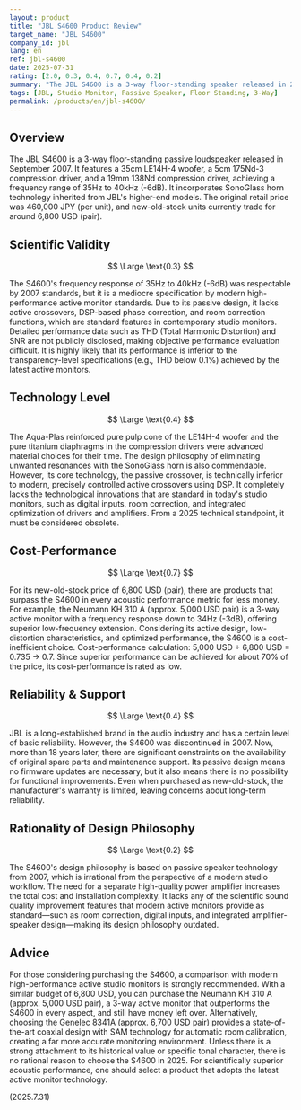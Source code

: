 ```yaml
---
layout: product
title: "JBL S4600 Product Review"
target_name: "JBL S4600"
company_id: jbl
lang: en
ref: jbl-s4600
date: 2025-07-31
rating: [2.0, 0.3, 0.4, 0.7, 0.4, 0.2]
summary: "The JBL S4600 is a 3-way floor-standing speaker released in 2007, but it is technologically outdated compared to modern high-performance active monitors, especially in terms of functionality and rationality of design philosophy."
tags: [JBL, Studio Monitor, Passive Speaker, Floor Standing, 3-Way]
permalink: /products/en/jbl-s4600/
---
```


## Overview

The JBL S4600 is a 3-way floor-standing passive loudspeaker released in September 2007. It features a 35cm LE14H-4 woofer, a 5cm 175Nd-3 compression driver, and a 19mm 138Nd compression driver, achieving a frequency range of 35Hz to 40kHz (-6dB). It incorporates SonoGlass horn technology inherited from JBL's higher-end models. The original retail price was 460,000 JPY (per unit), and new-old-stock units currently trade for around 6,800 USD (pair).

## Scientific Validity

$$ \Large \text{0.3} $$

The S4600's frequency response of 35Hz to 40kHz (-6dB) was respectable by 2007 standards, but it is a mediocre specification by modern high-performance active monitor standards. Due to its passive design, it lacks active crossovers, DSP-based phase correction, and room correction functions, which are standard features in contemporary studio monitors. Detailed performance data such as THD (Total Harmonic Distortion) and SNR are not publicly disclosed, making objective performance evaluation difficult. It is highly likely that its performance is inferior to the transparency-level specifications (e.g., THD below 0.1%) achieved by the latest active monitors.

## Technology Level

$$ \Large \text{0.4} $$

The Aqua-Plas reinforced pure pulp cone of the LE14H-4 woofer and the pure titanium diaphragms in the compression drivers were advanced material choices for their time. The design philosophy of eliminating unwanted resonances with the SonoGlass horn is also commendable. However, its core technology, the passive crossover, is technically inferior to modern, precisely controlled active crossovers using DSP. It completely lacks the technological innovations that are standard in today's studio monitors, such as digital inputs, room correction, and integrated optimization of drivers and amplifiers. From a 2025 technical standpoint, it must be considered obsolete.

## Cost-Performance

$$ \Large \text{0.7} $$

For its new-old-stock price of 6,800 USD (pair), there are products that surpass the S4600 in every acoustic performance metric for less money. For example, the Neumann KH 310 A (approx. 5,000 USD pair) is a 3-way active monitor with a frequency response down to 34Hz (-3dB), offering superior low-frequency extension. Considering its active design, low-distortion characteristics, and optimized performance, the S4600 is a cost-inefficient choice. Cost-performance calculation: 5,000 USD ÷ 6,800 USD = 0.735 → 0.7. Since superior performance can be achieved for about 70% of the price, its cost-performance is rated as low.

## Reliability & Support

$$ \Large \text{0.4} $$

JBL is a long-established brand in the audio industry and has a certain level of basic reliability. However, the S4600 was discontinued in 2007. Now, more than 18 years later, there are significant constraints on the availability of original spare parts and maintenance support. Its passive design means no firmware updates are necessary, but it also means there is no possibility for functional improvements. Even when purchased as new-old-stock, the manufacturer's warranty is limited, leaving concerns about long-term reliability.

## Rationality of Design Philosophy

$$ \Large \text{0.2} $$

The S4600's design philosophy is based on passive speaker technology from 2007, which is irrational from the perspective of a modern studio workflow. The need for a separate high-quality power amplifier increases the total cost and installation complexity. It lacks any of the scientific sound quality improvement features that modern active monitors provide as standard—such as room correction, digital inputs, and integrated amplifier-speaker design—making its design philosophy outdated.

## Advice

For those considering purchasing the S4600, a comparison with modern high-performance active studio monitors is strongly recommended. With a similar budget of 6,800 USD, you can purchase the Neumann KH 310 A (approx. 5,000 USD pair), a 3-way active monitor that outperforms the S4600 in every aspect, and still have money left over. Alternatively, choosing the Genelec 8341A (approx. 6,700 USD pair) provides a state-of-the-art coaxial design with SAM technology for automatic room calibration, creating a far more accurate monitoring environment. Unless there is a strong attachment to its historical value or specific tonal character, there is no rational reason to choose the S4600 in 2025. For scientifically superior acoustic performance, one should select a product that adopts the latest active monitor technology.

(2025.7.31)
